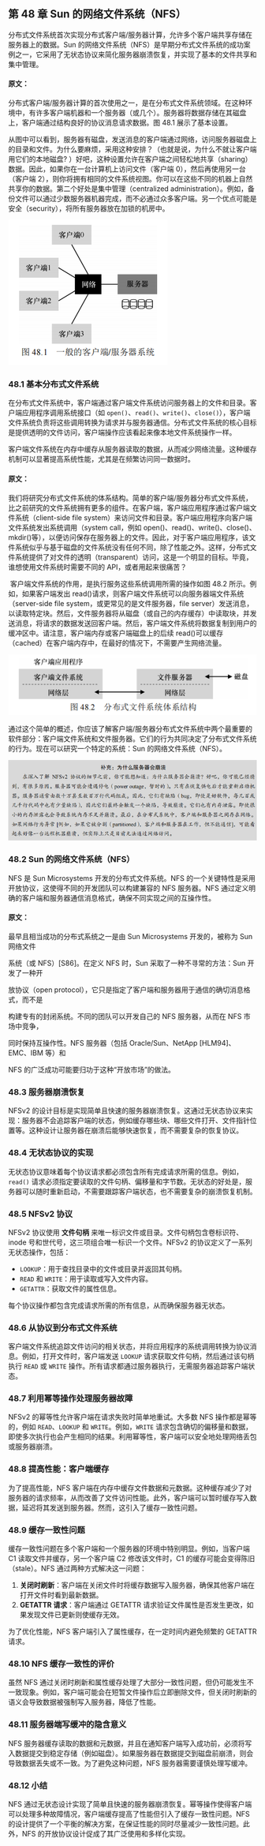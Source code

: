## 第 48 章 Sun 的网络文件系统（NFS）

分布式文件系统首次实现分布式客户端/服务器计算，允许多个客户端共享存储在服务器上的数据。Sun 的网络文件系统（NFS）是早期分布式文件系统的成功案例之一，它采用了无状态协议来简化服务器崩溃恢复，并实现了基本的文件共享和集中管理。

#### 原文：

​		分布式客户端/服务器计算的首次使用之一，是在分布式文件系统领域。在这种环境中，有许多客户端机器和一个服务器（或几个）。服务器将数据存储在其磁盘上，客户端通过结构良好的协议消息请求数据。图 48.1 展示了基本设置。

​		从图中可以看到，服务器有磁盘，发送消息的客户端通过网络，访问服务器磁盘上的目录和文件。为什么要麻烦，采用这种安排？（也就是说，为什么不就让客户端用它们的本地磁盘? ）好吧，这种设置允许在客户端之间轻松地共享（sharing）数据。因此，如果你在一台计算机上访问文件（客户端 0），然后再使用另一台（客户端 2），则你将拥有相同的文件系统视图。你可以在这些不同的机器上自然共享你的数据。第二个好处是集中管理（centralized administration）。例如，备份文件可以通过少数服务器机器完成，而不必通过众多客户端。另一个优点可能是安全（security），将所有服务器放在加锁的机房中。

![image-20240903202252258](image/image-20240903202252258.png)



### 48.1 基本分布式文件系统

在分布式文件系统中，客户端通过客户端文件系统访问服务器上的文件和目录。客户端应用程序调用系统接口（如 `open()`、`read()`、`write()`、`close()`），客户端文件系统负责将这些调用转换为请求并与服务器通信。分布式文件系统的核心目标是提供透明的文件访问，客户端操作应该看起来像本地文件系统操作一样。

客户端文件系统在内存中缓存从服务器读取的数据，从而减少网络流量。这种缓存机制可以显著提高系统性能，尤其是在频繁访问同一数据时。

#### 原文：

​		我们将研究分布式文件系统的体系结构。简单的客户端/服务器分布式文件系统，比之前研究的文件系统拥有更多的组件。在客户端，客户端应用程序通过客户端文件系统（client-side file system）来访问文件和目录。客户端应用程序向客户端文件系统发出系统调用（system call，例如 open()、read()、write()、close()、mkdir()等），以便访问保存在服务器上的文件。因此，对于客户端应用程序，该文件系统似乎与基于磁盘的文件系统没有任何不同，除了性能之外。这样，分布式文件系统提供了对文件的透明（transparent）访问，这是一个明显的目标。毕竟，谁想使用文件系统时需要不同的 API，或者用起来很痛苦？

​		客户端文件系统的作用，是执行服务这些系统调用所需的操作如图 48.2 所示。例如，如果客户端发出 read()请求，则客户端文件系统可以向服务器端文件系统（server-side file system，或更常见的是文件服务器，file server）发送消息，以读取特定块。然后，文件服务器将从磁盘（或自己的内存缓存）中读取块，并发送消息，将请求的数据发送回客户端。然后，客户端文件系统将数据复制到用户的缓冲区中。请注意，客户端内存或客户端磁盘上的后续 read()可以缓存（cached）在客户端内存中，在最好的情况下，不需要产生网络流量。

![image-20240903202336444](image/image-20240903202336444.png)

​		通过这个简单的概述，你应该了解客户端/服务器分布式文件系统中两个最重要的软件部分：客户端文件系统和文件服务器。它们的行为共同决定了分布式文件系统的行为。现在可以研究一个特定的系统：Sun 的网络文件系统（NFS）。

![image-20240903202349557](image/image-20240903202349557.png)



### 48.2 Sun 的网络文件系统（NFS）

NFS 是 Sun Microsystems 开发的分布式文件系统。NFS 的一个关键特性是采用开放协议，这使得不同的开发团队可以构建兼容的 NFS 服务器。NFS 通过定义明确的客户端和服务器通信消息格式，确保不同实现之间的互操作性。

#### 原文：

最早且相当成功的分布式系统之一是由 Sun Microsystems 开发的，被称为 Sun 网络文件

系统（或 NFS）[S86]。在定义 NFS 时，Sun 采取了一种不寻常的方法：Sun 开发了一种开

放协议（open protocol），它只是指定了客户端和服务器用于通信的确切消息格式，而不是

构建专有的封闭系统。不同的团队可以开发自己的 NFS 服务器，从而在 NFS 市场中竞争，

同时保持互操作性。NFS 服务器（包括 Oracle/Sun、NetApp [HLM94]、EMC、IBM 等）和

NFS 的广泛成功可能要归功于这种“开放市场”的做法。

### 48.3 服务器崩溃恢复

NFSv2 的设计目标是实现简单且快速的服务器崩溃恢复。这通过无状态协议来实现：服务器不会追踪客户端的状态，例如缓存哪些块、哪些文件打开、文件指针位置等。这种设计让服务器在崩溃后能够快速恢复，而不需要复杂的恢复协议。

### 48.4 无状态协议的实现

无状态协议意味着每个协议请求都必须包含所有完成请求所需的信息。例如，`read()` 请求必须指定要读取的文件句柄、偏移量和字节数。无状态的好处是，服务器可以随时重新启动，不需要跟踪客户端状态，也不需要复杂的崩溃恢复机制。

### 48.5 NFSv2 协议

NFSv2 协议使用 **文件句柄** 来唯一标识文件或目录。文件句柄包含卷标识符、inode 号和世代号，这三项组合唯一标识一个文件。NFSv2 的协议定义了一系列无状态操作，包括：

- `LOOKUP`：用于查找目录中的文件或目录并返回其句柄。
- `READ` 和 `WRITE`：用于读取或写入文件内容。
- `GETATTR`：获取文件的属性信息。

每个协议操作都包含完成请求所需的所有信息，从而确保服务器无状态。

### 48.6 从协议到分布式文件系统

客户端文件系统追踪文件访问的相关状态，并将应用程序的系统调用转换为协议消息。例如，打开文件时，客户端发送 `LOOKUP` 请求获取文件句柄，然后通过该句柄执行 `READ` 或 `WRITE` 操作。所有请求都通过服务器执行，无需服务器追踪客户端状态。

### 48.7 利用幂等操作处理服务器故障

NFSv2 的幂等性允许客户端在请求失败时简单地重试。大多数 NFS 操作都是幂等的，例如 `READ`、`LOOKUP` 和 `WRITE`。例如，`WRITE` 请求包含确切的偏移量和数据，即使多次执行也会产生相同的结果。利用幂等性，客户端可以安全地处理网络丢包或服务器崩溃。

### 48.8 提高性能：客户端缓存

为了提高性能，NFS 客户端在内存中缓存文件数据和元数据。这种缓存减少了对服务器的请求频率，从而改善了文件访问性能。此外，客户端可以暂时缓存写入数据，延迟将其发送到服务器。然而，这引入了缓存一致性问题。

### 48.9 缓存一致性问题

缓存一致性问题在多个客户端和一个服务器的环境中特别明显。例如，当客户端 C1 读取文件并缓存，另一个客户端 C2 修改该文件时，C1 的缓存可能会变得陈旧（stale）。NFS 通过两种方式解决这一问题：

1. **关闭时刷新**：客户端在关闭文件时将缓存数据写入服务器，确保其他客户端在打开文件时看到最新数据。
2. **GETATTR 请求**：客户端通过 GETATTR 请求验证文件属性是否发生更改，如果发现文件已更新则使缓存无效。

为了优化性能，NFS 客户端引入了属性缓存，在一定时间内避免频繁的 GETATTR 请求。

### 48.10 NFS 缓存一致性的评价

虽然 NFS 通过关闭时刷新和属性缓存处理了大部分一致性问题，但仍可能发生不一致现象。例如，客户端可能会在短暂文件操作后立即删除文件，但关闭时刷新的语义会导致数据被强制写入服务器，降低了性能。

### 48.11 服务器端写缓冲的隐含意义

NFS 服务器缓存读取的数据和元数据，并且在通知客户端写入成功前，必须将写入数据提交到稳定存储（例如磁盘）。如果服务器在数据提交到磁盘前崩溃，则会导致数据丢失或不一致。为了避免这种问题，NFS 服务器需要谨慎处理写缓冲。

### 48.12 小结

NFS 通过无状态设计实现了简单且快速的服务器崩溃恢复。幂等操作使得客户端可以处理多种故障情况，客户端缓存提高了性能但引入了缓存一致性问题。NFS 的设计提供了一个平衡的解决方案，在保证性能的同时尽量减少一致性问题。此外，NFS 的开放协议设计促成了其广泛使用和多样化实现。
